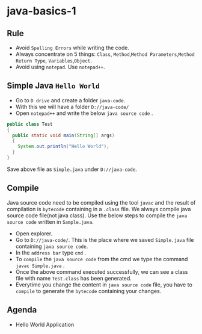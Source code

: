 # java-basics-1

## Rule
* Avoid `Spelling Errors` while writing the code.
* Always concentrate on 5 things: `Class`, `Method`,`Method Parameters`,`Method Return Type`, `Variables`,`Object`.
* Avoid using `notepad`. Use `notepad++`.

Simple Java `Hello World`
------------------------
* Go to `D drive` and create a folder `java-code`.
* With this we will have a folder `D://java-code/`
* Open `notepad++` and write the below `java source code` .

```java
public class Test
{
  public static void main(String[] args)
  {
    System.out.println("Hello World");
  }
}
```

Save above file as `Simple.java` under `D://java-code`. 

Compile
-------
Java source code need to be compiled using the tool `javac` and the result of compilation is `bytecode` containing in a `.class` file. We always compile java source code file(not java class). Use the below steps to compile the `java source code` written in `Sample.java`.

* Open explorer. 
* Go to `D://java-code/`. This is the place where we saved `Simple.java` file containing `java source code`.
* In the `address bar` type `cmd` .
* To `compile` the `java source code` from the cmd we type the command `javac Simple.java` .
* Once the above command executed successfully, we can see a class file with name `Test.class` has been generated.
* Everytime you change the content in `java source code` file, you have to `compile` to generate the `bytecode` containing your changes.

## Agenda
* Hello World Application


